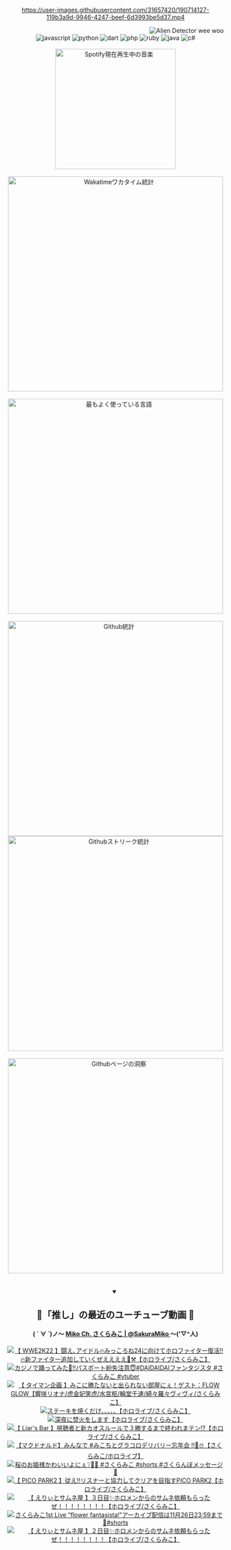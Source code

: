 <!-- START: HERO IMAGE GIF ////////// ////////// ////////// -->
<!-- <img src="@/../assets/img/gaming/ghost-of-tsushima.gif" width="100%"  alt="nellyXinwei's Hero Gif Image"/> -->
<!-- END: HERO IMAGE GIF ////////// ////////// ////////// -->

<div align="center" >  
  
<!-- START:ワンピース 第1015話「ルフィはRED ROCを使う」 -->
<https://user-images.githubusercontent.com/31657420/190714127-119b3a9d-9946-4247-beef-6d3993be5d37.mp4>
<!-- END:ワンピース 第1015話「ルフィはRED ROCを使う」 -->

<!-- START:VISITOR COUNTER -->
<div width="100%" align="right">
<img src="https://komarev.com/ghpvc/?username=nellyXinwei&label=🛸&color=grey&style=for-the-badge&labelcolor=ffffff" alt="Alien Detector wee woo"/>
</div>
<!-- END:VISITOR COUNTER -->

<!-- START: PROGRAMMING LANGUAGES -->
<!-- 色彩 Color Scheme:
#961E3A, #8A0D42, #5A0640, #4F265E, #2B355A, #3E759B, #CC4246,
#BB2649, #AD1052, #700750, #633075, #364270, #4E92C2, #FF5357
Sauce: https://www.webcreatorbox.com/inspiration/pantone-2023
-->

<img src="https://img.shields.io/badge/javascript%20-%23BB2649.svg?&style=for-the-badge&logo=javascript&logoColor=white&labelColor=961E3A" alt="javascript"/>
<img src="https://img.shields.io/badge/python%20-%23AD1052.svg?&style=for-the-badge&logo=python&logoColor=white&labelColor=8A0D42" alt="python" />
<img src="https://img.shields.io/badge/dart%20-%23700750.svg?&style=for-the-badge&logo=dart&logoColor=white&labelColor=5A0640" alt="dart"/>
<img src="https://img.shields.io/badge/php%20-%23633075.svg?&style=for-the-badge&logo=php&logoColor=white&labelColor=4F265E" alt="php"/>
<img src="https://img.shields.io/badge/ruby%20-%23364270.svg?&style=for-the-badge&logo=ruby&logoColor=white&labelColor=2B355A" alt="ruby"/>
<img src="https://img.shields.io/badge/java%20-%234E92C2.svg?&style=for-the-badge&logo=openjdk&logoColor=white&labelColor=3E759B" alt="java"/>
<img src="https://img.shields.io/badge/c%23-%23FF5357.svg?style=for-the-badge&logo=c-sharp&logoColor=white&labelColor=CC4246" alt="c#"/>  
<!-- END: PROGRAMMING LANGUAGES -->

<br>
<br>

<!-- START: MUSIC STATUS -->
  <!-- <a href="https://newojima-gsrs-20220114.vercel.app/api/now-playing?open">
    <img src="https://newojima-gsrs-20220114.vercel.app/api/now-playing" alt="Spotify現在再生中の音楽">
  </a> -->
  <img src="https://newojima-grss-20230114.vercel.app/api/spotify?border_color=transparent" alt="Spotify現在再生中の音楽" width="280px">
<!-- END: MUSIC STATUS -->

<br>
<br>

<!-- START: GITHUB STATUS -->
<!-- 色彩 Color Scheme:  #BB2649, #AD1052, #700750, #633075 -->
<img align="center" src="https://newojima-grs-20230109.vercel.app/api/wakatime?username=njtalba5127&layout=compact&langs_count=10&locale=ja&hide_title=false&title_color=fff&hide_border=true&text_color=fff&bg_color=BB2649,BB2649,633075,633075&hide=other,css,html,bash,xml,git%20config,makefile,properties,yaml,markdown,text,json,jsx" alt="Wakatimeワカタイム統計" width="500px"/>

<br>
<br>

<!-- 色彩 Color Scheme:  #633075, #364270, #4E92C2 -->
  <img align="center" src="https://newojima-grs-20230109.vercel.app/api/top-langs?username=njtalba5127&layout=compact&text_color=fff&icon_color=fff&hide_border=true&&locale=ja&hide_title=false&title_color=fff&include_all_commits=true&card_width=445&langs_count=11&hide=c%23,powershell,shaderlab,hlsl,makefile,jupyter%20notebook,python,html,css,shell,batchfile,less,liquid,hack,scss&bg_color=4F265E,633075,4E92C2" alt="最もよく使っている言語" width="500px"/>

<br>
<br>

<!-- 色彩 Color Scheme:  #4E92C2, #FF5357 -->
  <img align="center" src="https://newojima-grs-20230109.vercel.app/api?username=njtalba5127&rank_icon=github&show_icons=true&&locale=ja&title_color=fff&text_color=fff&icon_color=fff&hide_border=true&hide_title=false&count_private=true&include_all_commits=true&card_width=495&disable_animations=true&bg_color=4E92C2,4E92C2,FF5357" alt="Github統計" width="500px"/>

<br>

<img align="center" src="https://streak-stats.demolab.com?user=njtalba5127&theme=dark&hide_border=true&locale=ja&ring=BB2649&stroke=222222&background=151515&sideLabels=BB2649&currStreakLabel=ffffff&border=BB2649&fire=FF5357&currStreakNum=ffffff&sideNums=FF5357&dates=ffffff" alt="Githubストリーク統計" width="500px"/>

<br>
<br>

  <img align="center" width="500px" src="@/../assets/img/page-insights.svg" alt="Githubページの洞察"/>
  
</div>
<!-- END: GITHUB STATUS -->

<br>
<br>

<div align="center">
<details open>
  <summary>

  </summary>

  <h2 align="center">🌸「推し」の最近のユーチューブ動画 🌸</h2>
  <h4>
  ( ´ ∀ `)ノ～ 
  <a href="https://www.youtube.com/@SakuraMiko">Miko Ch. さくらみこ | @SakuraMiko
  </a>
   ～('▽^人)
  </h4>

  <!-- BEGIN YOUTUBE-CARDS -->
<a href="https://www.youtube.com/watch?v=LQtiXtpCuI4"><img src="https://ytcards.demolab.com/?id=LQtiXtpCuI4&title=%E3%80%90++WWE2K22+%E3%80%91%E9%97%98%E3%81%88%EF%BD%A4%E3%82%A2%E3%82%A4%E3%83%89%E3%83%AB%F0%9F%94%A5%E3%81%BF%E3%81%A3%E3%81%93%E3%82%8D%E3%81%AD24%E3%81%AB%E5%90%91%E3%81%91%E3%81%A6%E3%83%9B%E3%83%AD%E3%83%95%E3%82%A1%E3%82%A4%E3%82%BF%E3%83%BC%E5%BE%A9%E6%B4%BB%E2%80%BC%F0%9F%94%A5%E6%96%B0%E3%83%95%E3%82%A1%E3%82%A4%E3%82%BF%E3%83%BC%E8%BF%BD%E5%8A%A0%E3%81%97%E3%81%A6%E3%81%84%E3%81%8F%E3%81%9C%E3%81%88%E3%81%88%E3%81%88%E3%81%88%F0%9F%A5%90%E2%9A%92%E3%80%90%E3%83%9B%E3%83%AD%E3%83%A9%E3%82%A4%E3%83%96%2F%E3%81%95%E3%81%8F%E3%82%89%E3%81%BF%E3%81%93%E3%80%91&lang=ja&timestamp=1733556912&background_color=%230d1117&title_color=%23ffffff&stats_color=%23dedede&max_title_lines=1&width=187&border_radius=5&duration=0" alt="【  WWE2K22 】闘え､アイドル🔥みっころね24に向けてホロファイター復活‼🔥新ファイター追加していくぜええええ🥐⚒【ホロライブ/さくらみこ】" title="【  WWE2K22 】闘え､アイドル🔥みっころね24に向けてホロファイター復活‼🔥新ファイター追加していくぜええええ🥐⚒【ホロライブ/さくらみこ】"></a>
<a href="https://www.youtube.com/watch?v=C2WgGa6_jGo"><img src="https://ytcards.demolab.com/?id=C2WgGa6_jGo&title=%E3%82%AB%E3%82%B8%E3%83%8E%E3%81%A7%E8%B8%8A%E3%81%A3%E3%81%A6%E3%81%BF%E3%81%9F%F0%9F%8E%B0%E2%80%BC%EF%B8%8F%E3%83%91%E3%82%B9%E3%83%9D%E3%83%BC%E3%83%88%E7%B4%9B%E5%A4%B1%E6%B3%A8%E6%84%8F%F0%9F%98%87%23DAIDAIDAI%E3%83%95%E3%82%A1%E3%83%B3%E3%82%BF%E3%82%B8%E3%82%B9%E3%82%BF+%23%E3%81%95%E3%81%8F%E3%82%89%E3%81%BF%E3%81%93+%23vtuber&lang=ja&timestamp=1733456100&background_color=%230d1117&title_color=%23ffffff&stats_color=%23dedede&max_title_lines=1&width=187&border_radius=5&duration=19" alt="カジノで踊ってみた🎰‼️パスポート紛失注意😇#DAIDAIDAIファンタジスタ #さくらみこ #vtuber" title="カジノで踊ってみた🎰‼️パスポート紛失注意😇#DAIDAIDAIファンタジスタ #さくらみこ #vtuber"></a>
<a href="https://www.youtube.com/watch?v=W-aCMKKY-S4"><img src="https://ytcards.demolab.com/?id=W-aCMKKY-S4&title=%E3%80%90+%E3%82%BF%E3%82%A4%E3%83%9E%E3%83%B3%E4%BC%81%E7%94%BB+%E3%80%91%E3%81%BF%E3%81%93%E3%81%AB%E5%8B%9D%E3%81%9F%E3%81%AA%E3%81%84%E3%81%A8%E5%87%BA%E3%82%89%E3%82%8C%E3%81%AA%E3%81%84%E9%83%A8%E5%B1%8B%E3%81%AB%E3%81%87%EF%BC%81%E3%82%B2%E3%82%B9%E3%83%88%EF%BC%9AFLOW+GLOW%E3%80%90%E9%9F%BF%E5%92%B2%E3%83%AA%E3%82%AA%E3%83%8A%2F%E8%99%8E%E9%87%91%E5%A6%83%E7%AC%91%E8%99%8E%2F%E6%B0%B4%E5%AE%AE%E6%9E%A2%2F%E8%BC%AA%E5%A0%82%E5%8D%83%E9%80%9F%2F%E7%B6%BA%E3%80%85%E7%BE%85%E3%80%85%E3%83%B4%E3%82%A3%E3%83%B4%E3%82%A3%2F%E3%81%95%E3%81%8F%E3%82%89%E3%81%BF%E3%81%93%E3%80%91&lang=ja&timestamp=1733321455&background_color=%230d1117&title_color=%23ffffff&stats_color=%23dedede&max_title_lines=1&width=187&border_radius=5&duration=10365" alt="【 タイマン企画 】みこに勝たないと出られない部屋にぇ！ゲスト：FLOW GLOW【響咲リオナ/虎金妃笑虎/水宮枢/輪堂千速/綺々羅々ヴィヴィ/さくらみこ】" title="【 タイマン企画 】みこに勝たないと出られない部屋にぇ！ゲスト：FLOW GLOW【響咲リオナ/虎金妃笑虎/水宮枢/輪堂千速/綺々羅々ヴィヴィ/さくらみこ】"></a>
<a href="https://www.youtube.com/watch?v=oyb9UCylWQI"><img src="https://ytcards.demolab.com/?id=oyb9UCylWQI&title=%E3%82%B9%E3%83%86%E3%83%BC%E3%82%AD%E3%82%92%E7%84%BC%E3%81%8F%E3%81%A0%E3%81%91%E3%80%81%E3%80%81%E3%80%81%E3%80%81%E3%80%81%E3%80%90%E3%83%9B%E3%83%AD%E3%83%A9%E3%82%A4%E3%83%96%2F%E3%81%95%E3%81%8F%E3%82%89%E3%81%BF%E3%81%93%E3%80%91&lang=ja&timestamp=1733232404&background_color=%230d1117&title_color=%23ffffff&stats_color=%23dedede&max_title_lines=1&width=187&border_radius=5&duration=8039" alt="ステーキを焼くだけ、、、、、【ホロライブ/さくらみこ】" title="ステーキを焼くだけ、、、、、【ホロライブ/さくらみこ】"></a>
<a href="https://www.youtube.com/watch?v=euH3bOsusCQ"><img src="https://ytcards.demolab.com/?id=euH3bOsusCQ&title=%E6%B7%B1%E5%A4%9C%E3%81%AB%E7%84%9A%E7%81%AB%E3%82%92%E3%81%97%E3%81%BE%E3%81%99%E3%80%90%E3%83%9B%E3%83%AD%E3%83%A9%E3%82%A4%E3%83%96%2F%E3%81%95%E3%81%8F%E3%82%89%E3%81%BF%E3%81%93%E3%80%91&lang=ja&timestamp=1733159368&background_color=%230d1117&title_color=%23ffffff&stats_color=%23dedede&max_title_lines=1&width=187&border_radius=5&duration=9215" alt="深夜に焚火をします【ホロライブ/さくらみこ】" title="深夜に焚火をします【ホロライブ/さくらみこ】"></a>
<a href="https://www.youtube.com/watch?v=4jxz3cLzNj8"><img src="https://ytcards.demolab.com/?id=4jxz3cLzNj8&title=%E3%80%90+Liar%27s+Bar+%E3%80%91%E8%A6%96%E8%81%B4%E8%80%85%E3%81%A8%E6%96%B0%E3%82%AB%E3%82%AA%E3%82%B9%E3%83%AB%E3%83%BC%E3%83%AB%E3%81%A7%EF%BC%93%E5%8B%9D%E3%81%99%E3%82%8B%E3%81%BE%E3%81%A7%E7%B5%82%E3%82%8F%E3%82%8C%E3%81%BE%E3%83%86%E3%83%B3%E2%81%89%E3%80%90%E3%83%9B%E3%83%AD%E3%83%A9%E3%82%A4%E3%83%96%2F%E3%81%95%E3%81%8F%E3%82%89%E3%81%BF%E3%81%93%E3%80%91&lang=ja&timestamp=1733149773&background_color=%230d1117&title_color=%23ffffff&stats_color=%23dedede&max_title_lines=1&width=187&border_radius=5&duration=4664" alt="【 Liar's Bar 】視聴者と新カオスルールで３勝するまで終われまテン⁉【ホロライブ/さくらみこ】" title="【 Liar's Bar 】視聴者と新カオスルールで３勝するまで終われまテン⁉【ホロライブ/さくらみこ】"></a>
<a href="https://www.youtube.com/watch?v=NIz8P5q28MA"><img src="https://ytcards.demolab.com/?id=NIz8P5q28MA&title=%E3%80%90%E3%83%9E%E3%82%AF%E3%83%89%E3%83%8A%E3%83%AB%E3%83%89%E3%80%91%E3%81%BF%E3%82%93%E3%81%AA%E3%81%A7+%23%E3%81%BF%E3%81%93%E3%81%A1%E3%81%A8%E3%82%B0%E3%83%A9%E3%82%B3%E3%83%AD%E3%83%87%E3%83%AA%E3%83%90%E3%83%AA%E3%83%BC%E5%BF%98%E5%B9%B4%E4%BC%9A+%E2%80%BC%EF%B8%8F%F0%9F%8D%94%E2%98%83%EF%B8%8F%E3%80%90%E3%81%95%E3%81%8F%E3%82%89%E3%81%BF%E3%81%93%2F%E3%83%9B%E3%83%AD%E3%83%A9%E3%82%A4%E3%83%96%E3%80%91&lang=ja&timestamp=1733047665&background_color=%230d1117&title_color=%23ffffff&stats_color=%23dedede&max_title_lines=1&width=187&border_radius=5&duration=3661" alt="【マクドナルド】みんなで #みこちとグラコロデリバリー忘年会 ‼️🍔☃️【さくらみこ/ホロライブ】" title="【マクドナルド】みんなで #みこちとグラコロデリバリー忘年会 ‼️🍔☃️【さくらみこ/ホロライブ】"></a>
<a href="https://www.youtube.com/watch?v=w-yHlqoHz4Y"><img src="https://ytcards.demolab.com/?id=w-yHlqoHz4Y&title=%E6%A1%9C%E3%81%AE%E3%81%8A%E5%A7%AB%E6%A7%98%E3%81%8B%E3%82%8F%E3%81%84%E3%81%84%E3%82%88%E3%81%AB%E3%81%87%E2%9D%94%F0%9F%8C%B8%F0%9F%8F%B0+%23%E3%81%95%E3%81%8F%E3%82%89%E3%81%BF%E3%81%93+%23shorts+%23%E3%81%95%E3%81%8F%E3%82%89%E3%82%93%E3%81%BC%E3%83%A1%E3%83%83%E3%82%BB%E3%83%BC%E3%82%B8+%F0%9F%8D%92&lang=ja&timestamp=1732766434&background_color=%230d1117&title_color=%23ffffff&stats_color=%23dedede&max_title_lines=1&width=187&border_radius=5&duration=23" alt="桜のお姫様かわいいよにぇ❔🌸🏰 #さくらみこ #shorts #さくらんぼメッセージ 🍒" title="桜のお姫様かわいいよにぇ❔🌸🏰 #さくらみこ #shorts #さくらんぼメッセージ 🍒"></a>
<a href="https://www.youtube.com/watch?v=84Z8oQ4FVOo"><img src="https://ytcards.demolab.com/?id=84Z8oQ4FVOo&title=%E3%80%90+PICO+PARK2+%E3%80%91%E5%BE%93%E3%81%88%E2%80%BC%E3%83%AA%E3%82%B9%E3%83%8A%E3%83%BC%E3%81%A8%E5%8D%94%E5%8A%9B%E3%81%97%E3%81%A6%E3%82%AF%E3%83%AA%E3%82%A2%E3%82%92%E7%9B%AE%E6%8C%87%E3%81%99PICO+PARK2%E3%80%90%E3%83%9B%E3%83%AD%E3%83%A9%E3%82%A4%E3%83%96%2F%E3%81%95%E3%81%8F%E3%82%89%E3%81%BF%E3%81%93%E3%80%91&lang=ja&timestamp=1732734376&background_color=%230d1117&title_color=%23ffffff&stats_color=%23dedede&max_title_lines=1&width=187&border_radius=5&duration=20997" alt="【 PICO PARK2 】従え‼リスナーと協力してクリアを目指すPICO PARK2【ホロライブ/さくらみこ】" title="【 PICO PARK2 】従え‼リスナーと協力してクリアを目指すPICO PARK2【ホロライブ/さくらみこ】"></a>
<a href="https://www.youtube.com/watch?v=g8AYUFLEIic"><img src="https://ytcards.demolab.com/?id=g8AYUFLEIic&title=%E3%80%90+%E3%81%88%E3%82%8A%E3%81%83%E3%81%A8%E3%82%B5%E3%83%A0%E3%83%8D%E5%B1%8B+%E3%80%91%EF%BC%93%E6%97%A5%E7%9B%AE%E2%9C%A8%E3%83%9B%E3%83%AD%E3%83%A1%E3%83%B3%E3%81%8B%E3%82%89%E3%81%AE%E3%82%B5%E3%83%A0%E3%83%8D%E4%BE%9D%E9%A0%BC%E3%82%82%E3%82%89%E3%81%A3%E3%81%9F%E3%81%9C%EF%BC%81%EF%BC%81%EF%BC%81%EF%BC%81%EF%BC%81%EF%BC%81%EF%BC%81%EF%BC%81%E3%80%90%E3%83%9B%E3%83%AD%E3%83%A9%E3%82%A4%E3%83%96%2F%E3%81%95%E3%81%8F%E3%82%89%E3%81%BF%E3%81%93%E3%80%91&lang=ja&timestamp=1732539681&background_color=%230d1117&title_color=%23ffffff&stats_color=%23dedede&max_title_lines=1&width=187&border_radius=5&duration=6545" alt="【 えりぃとサムネ屋 】３日目✨ホロメンからのサムネ依頼もらったぜ！！！！！！！！【ホロライブ/さくらみこ】" title="【 えりぃとサムネ屋 】３日目✨ホロメンからのサムネ依頼もらったぜ！！！！！！！！【ホロライブ/さくらみこ】"></a>
<a href="https://www.youtube.com/watch?v=yUZAz8d16tI"><img src="https://ytcards.demolab.com/?id=yUZAz8d16tI&title=%E3%81%95%E3%81%8F%E3%82%89%E3%81%BF%E3%81%931st+Live+%E2%80%9Cflower+fantasista%21%E2%80%9D%E3%82%A2%E3%83%BC%E3%82%AB%E3%82%A4%E3%83%96%E9%85%8D%E4%BF%A1%E3%81%AF11%E6%9C%8826%E6%97%A523%3A59%E3%81%BE%E3%81%A7%F0%9F%8C%B8%23shorts&lang=ja&timestamp=1732528861&background_color=%230d1117&title_color=%23ffffff&stats_color=%23dedede&max_title_lines=1&width=187&border_radius=5&duration=34" alt="さくらみこ1st Live “flower fantasista!”アーカイブ配信は11月26日23:59まで🌸#shorts" title="さくらみこ1st Live “flower fantasista!”アーカイブ配信は11月26日23:59まで🌸#shorts"></a>
<a href="https://www.youtube.com/watch?v=j2TaG12c_0s"><img src="https://ytcards.demolab.com/?id=j2TaG12c_0s&title=%E3%80%90+%E3%81%88%E3%82%8A%E3%81%83%E3%81%A8%E3%82%B5%E3%83%A0%E3%83%8D%E5%B1%8B+%E3%80%91%EF%BC%92%E6%97%A5%E7%9B%AE%E2%9C%A8%E3%83%9B%E3%83%AD%E3%83%A1%E3%83%B3%E3%81%8B%E3%82%89%E3%81%AE%E3%82%B5%E3%83%A0%E3%83%8D%E4%BE%9D%E9%A0%BC%E3%82%82%E3%82%89%E3%81%A3%E3%81%9F%E3%81%9C%EF%BC%81%EF%BC%81%EF%BC%81%EF%BC%81%EF%BC%81%EF%BC%81%EF%BC%81%EF%BC%81%E3%80%90%E3%83%9B%E3%83%AD%E3%83%A9%E3%82%A4%E3%83%96%2F%E3%81%95%E3%81%8F%E3%82%89%E3%81%BF%E3%81%93%E3%80%91&lang=ja&timestamp=1732464788&background_color=%230d1117&title_color=%23ffffff&stats_color=%23dedede&max_title_lines=1&width=187&border_radius=5&duration=10763" alt="【 えりぃとサムネ屋 】２日目✨ホロメンからのサムネ依頼もらったぜ！！！！！！！！【ホロライブ/さくらみこ】" title="【 えりぃとサムネ屋 】２日目✨ホロメンからのサムネ依頼もらったぜ！！！！！！！！【ホロライブ/さくらみこ】"></a>
<!-- END YOUTUBE-CARDS -->

</div>
  
</details>
